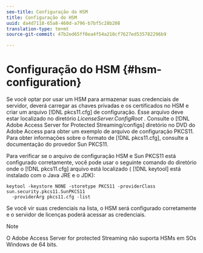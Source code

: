 ```yaml
---
seo-title: Configuração do HSM
title: Configuração do HSM
uuid: da4d7118-65a8-460d-a796-b7bf5c28b208
translation-type: tm+mt
source-git-commit: 47b2ed65ff0ea4f54a210cf7627ed535782296b9

---
```



# Configuração do HSM {#hsm-configuration}

Se você optar por usar um HSM para armazenar suas credenciais de servidor, deverá carregar as chaves privadas e os certificados no HSM e criar um arquivo [!DNL pkcs11.cfg] de configuração. Esse arquivo deve estar localizado no diretório *LicenseServer.ConfigRoot* . Consulte o [!DNL Adobe Access Server for Protected Streaming/configs] diretório no DVD do Adobe Access para obter um exemplo de arquivo de configuração PKCS11. Para obter informações sobre o formato de [!DNL pkcs11.cfg], consulte a documentação do provedor Sun PKCS11.

Para verificar se o arquivo de configuração HSM e Sun PKCS11 está configurado corretamente, você pode usar o seguinte comando do diretório onde o [!DNL pkcs11.cfg] arquivo está localizado ( [!DNL keytool] está instalado com o Java JRE e o JDK):

```
keytool -keystore NONE -storetype PKCS11 -providerClass sun.security.pkcs11.SunPKCS11 
  -providerArg pkcs11.cfg -list
```

Se você vir suas credenciais na lista, o HSM será configurado corretamente e o servidor de licenças poderá acessar as credenciais.

> [!NOTE]
> O Adobe Access Server for protected Streaming não suporta HSMs em SOs Windows de 64 bits.

